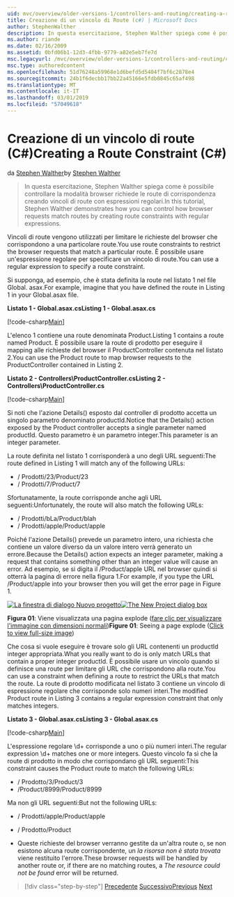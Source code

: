 ```yaml
---
uid: mvc/overview/older-versions-1/controllers-and-routing/creating-a-route-constraint-cs
title: Creazione di un vincolo di Route (c#) | Microsoft Docs
author: StephenWalther
description: In questa esercitazione, Stephen Walther spiega come è possibile controllare la modalità browser richiede le route di corrispondenza creando vincoli di route con espressioni regolari.
ms.author: riande
ms.date: 02/16/2009
ms.assetid: 0bfd06b1-12d3-4fbb-9779-a82e5eb7fe7d
msc.legacyurl: /mvc/overview/older-versions-1/controllers-and-routing/creating-a-route-constraint-cs
msc.type: authoredcontent
ms.openlocfilehash: 51d76248a59968e1d6befd5d5404f7bf6c2878e4
ms.sourcegitcommit: 24b1f6decbb17bb22a45166e5fdb0845c65af498
ms.translationtype: MT
ms.contentlocale: it-IT
ms.lasthandoff: 03/01/2019
ms.locfileid: "57049618"
---
```

<a name="creating-a-route-constraint-c"></a><span data-ttu-id="07f67-103">Creazione di un vincolo di route (C#)</span><span class="sxs-lookup"><span data-stu-id="07f67-103">Creating a Route Constraint (C#)</span></span>
====================
<span data-ttu-id="07f67-104">da [Stephen Walther](https://github.com/StephenWalther)</span><span class="sxs-lookup"><span data-stu-id="07f67-104">by [Stephen Walther](https://github.com/StephenWalther)</span></span>

> <span data-ttu-id="07f67-105">In questa esercitazione, Stephen Walther spiega come è possibile controllare la modalità browser richiede le route di corrispondenza creando vincoli di route con espressioni regolari.</span><span class="sxs-lookup"><span data-stu-id="07f67-105">In this tutorial, Stephen Walther demonstrates how you can control how browser requests match routes by creating route constraints with regular expressions.</span></span>


<span data-ttu-id="07f67-106">Vincoli di route vengono utilizzati per limitare le richieste del browser che corrispondono a una particolare route.</span><span class="sxs-lookup"><span data-stu-id="07f67-106">You use route constraints to restrict the browser requests that match a particular route.</span></span> <span data-ttu-id="07f67-107">È possibile usare un'espressione regolare per specificare un vincolo di route.</span><span class="sxs-lookup"><span data-stu-id="07f67-107">You can use a regular expression to specify a route constraint.</span></span>

<span data-ttu-id="07f67-108">Si supponga, ad esempio, che è stata definita la route nel listato 1 nel file Global. asax.</span><span class="sxs-lookup"><span data-stu-id="07f67-108">For example, imagine that you have defined the route in Listing 1 in your Global.asax file.</span></span>

<span data-ttu-id="07f67-109">**Listato 1 - Global.asax.cs**</span><span class="sxs-lookup"><span data-stu-id="07f67-109">**Listing 1 - Global.asax.cs**</span></span>

[!code-csharp[Main](creating-a-route-constraint-cs/samples/sample1.cs)]

<span data-ttu-id="07f67-110">L'elenco 1 contiene una route denominata Product.</span><span class="sxs-lookup"><span data-stu-id="07f67-110">Listing 1 contains a route named Product.</span></span> <span data-ttu-id="07f67-111">È possibile usare la route di prodotto per eseguire il mapping alle richieste del browser il ProductController contenuta nel listato 2.</span><span class="sxs-lookup"><span data-stu-id="07f67-111">You can use the Product route to map browser requests to the ProductController contained in Listing 2.</span></span>

<span data-ttu-id="07f67-112">**Listato 2 - Controllers\ProductController.cs**</span><span class="sxs-lookup"><span data-stu-id="07f67-112">**Listing 2 - Controllers\ProductController.cs**</span></span>

[!code-csharp[Main](creating-a-route-constraint-cs/samples/sample2.cs)]

<span data-ttu-id="07f67-113">Si noti che l'azione Details() esposto dal controller di prodotto accetta un singolo parametro denominato productId.</span><span class="sxs-lookup"><span data-stu-id="07f67-113">Notice that the Details() action exposed by the Product controller accepts a single parameter named productId.</span></span> <span data-ttu-id="07f67-114">Questo parametro è un parametro integer.</span><span class="sxs-lookup"><span data-stu-id="07f67-114">This parameter is an integer parameter.</span></span>

<span data-ttu-id="07f67-115">La route definita nel listato 1 corrisponderà a uno degli URL seguenti:</span><span class="sxs-lookup"><span data-stu-id="07f67-115">The route defined in Listing 1 will match any of the following URLs:</span></span>

- <span data-ttu-id="07f67-116">/ Prodotti/23</span><span class="sxs-lookup"><span data-stu-id="07f67-116">/Product/23</span></span>
- <span data-ttu-id="07f67-117">/ Prodotti/7</span><span class="sxs-lookup"><span data-stu-id="07f67-117">/Product/7</span></span>

<span data-ttu-id="07f67-118">Sfortunatamente, la route corrisponde anche agli URL seguenti:</span><span class="sxs-lookup"><span data-stu-id="07f67-118">Unfortunately, the route will also match the following URLs:</span></span>

- <span data-ttu-id="07f67-119">/ Prodotti/bLa</span><span class="sxs-lookup"><span data-stu-id="07f67-119">/Product/blah</span></span>
- <span data-ttu-id="07f67-120">/ Prodotti/apple</span><span class="sxs-lookup"><span data-stu-id="07f67-120">/Product/apple</span></span>

<span data-ttu-id="07f67-121">Poiché l'azione Details() prevede un parametro intero, una richiesta che contiene un valore diverso da un valore intero verrà generato un errore.</span><span class="sxs-lookup"><span data-stu-id="07f67-121">Because the Details() action expects an integer parameter, making a request that contains something other than an integer value will cause an error.</span></span> <span data-ttu-id="07f67-122">Ad esempio, se si digita il /Product/apple URL nel browser quindi si otterrà la pagina di errore nella figura 1.</span><span class="sxs-lookup"><span data-stu-id="07f67-122">For example, if you type the URL /Product/apple into your browser then you will get the error page in Figure 1.</span></span>


<span data-ttu-id="07f67-123">[![La finestra di dialogo Nuovo progetto](creating-a-route-constraint-cs/_static/image1.jpg)](creating-a-route-constraint-cs/_static/image1.png)</span><span class="sxs-lookup"><span data-stu-id="07f67-123">[![The New Project dialog box](creating-a-route-constraint-cs/_static/image1.jpg)](creating-a-route-constraint-cs/_static/image1.png)</span></span>

<span data-ttu-id="07f67-124">**Figura 01**: Viene visualizzata una pagina explode ([fare clic per visualizzare l'immagine con dimensioni normali](creating-a-route-constraint-cs/_static/image2.png))</span><span class="sxs-lookup"><span data-stu-id="07f67-124">**Figure 01**: Seeing a page explode ([Click to view full-size image](creating-a-route-constraint-cs/_static/image2.png))</span></span>


<span data-ttu-id="07f67-125">Che cosa si vuole eseguire è trovare solo gli URL contenenti un productId integer appropriata.</span><span class="sxs-lookup"><span data-stu-id="07f67-125">What you really want to do is only match URLs that contain a proper integer productId.</span></span> <span data-ttu-id="07f67-126">È possibile usare un vincolo quando si definisce una route per limitare gli URL che corrispondono alla route.</span><span class="sxs-lookup"><span data-stu-id="07f67-126">You can use a constraint when defining a route to restrict the URLs that match the route.</span></span> <span data-ttu-id="07f67-127">La route di prodotto modificata nel listato 3 contiene un vincolo di espressione regolare che corrisponde solo numeri interi.</span><span class="sxs-lookup"><span data-stu-id="07f67-127">The modified Product route in Listing 3 contains a regular expression constraint that only matches integers.</span></span>

<span data-ttu-id="07f67-128">**Listato 3 - Global.asax.cs**</span><span class="sxs-lookup"><span data-stu-id="07f67-128">**Listing 3 - Global.asax.cs**</span></span>

[!code-csharp[Main](creating-a-route-constraint-cs/samples/sample3.cs)]

<span data-ttu-id="07f67-129">L'espressione regolare \d+ corrisponde a uno o più numeri interi.</span><span class="sxs-lookup"><span data-stu-id="07f67-129">The regular expression \d+ matches one or more integers.</span></span> <span data-ttu-id="07f67-130">Questo vincolo fa sì che la route di prodotto in modo che corrispondano gli URL seguenti:</span><span class="sxs-lookup"><span data-stu-id="07f67-130">This constraint causes the Product route to match the following URLs:</span></span>

- <span data-ttu-id="07f67-131">/ Prodotto/3</span><span class="sxs-lookup"><span data-stu-id="07f67-131">/Product/3</span></span>
- <span data-ttu-id="07f67-132">/Product/8999</span><span class="sxs-lookup"><span data-stu-id="07f67-132">/Product/8999</span></span>

<span data-ttu-id="07f67-133">Ma non gli URL seguenti:</span><span class="sxs-lookup"><span data-stu-id="07f67-133">But not the following URLs:</span></span>

- <span data-ttu-id="07f67-134">/ Prodotti/apple</span><span class="sxs-lookup"><span data-stu-id="07f67-134">/Product/apple</span></span>
- <span data-ttu-id="07f67-135">/ Prodotto</span><span class="sxs-lookup"><span data-stu-id="07f67-135">/Product</span></span>

- <span data-ttu-id="07f67-136">Queste richieste del browser verranno gestite da un'altra route o, se non esistono alcuna route corrispondente, un *la risorsa non è stata trovata* viene restituito l'errore.</span><span class="sxs-lookup"><span data-stu-id="07f67-136">These browser requests will be handled by another route or, if there are no matching routes, a *The resource could not be found* error will be returned.</span></span>

> [!div class="step-by-step"]
> <span data-ttu-id="07f67-137">[Precedente](creating-custom-routes-cs.md)
> [Successivo](creating-a-custom-route-constraint-cs.md)</span><span class="sxs-lookup"><span data-stu-id="07f67-137">[Previous](creating-custom-routes-cs.md)
[Next](creating-a-custom-route-constraint-cs.md)</span></span>
